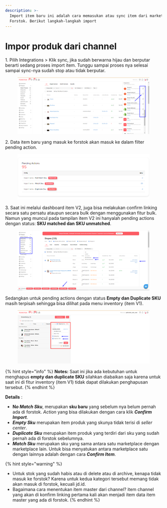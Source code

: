 ```yaml
---
description: >-
  Import item baru ini adalah cara memasukan atau sync item dari marketplace ke
  Forstok. Berikut langkah-langkah import
---
```


# Impor produk dari channel

1\. Pilih Integrations > Klik sync, jika sudah berwarna hijau dan berputar berarti sedang proses import item.  Tunggu sampai proses nya selesai sampai sync-nya sudah stop atau tidak berputar.

<figure><img src="../../.gitbook/assets/Screenshot_52.png" alt=""><figcaption></figcaption></figure>

2\. Data item baru yang masuk ke forstok akan masuk ke dalam filter pending action.&#x20;

<figure><img src="../../.gitbook/assets/pending actions.png" alt=""><figcaption></figcaption></figure>

3\. Saat ini melalui dashboard item V2, juga bisa melakukan confirm linking secara satu persatu ataupun secara bulk dengan menggunakan fitur bulk. Namun yang muncul pada tampilan item V2 ini hanyalah pending actions dengan status: **SKU matched dan SKU unmatched**.

<figure><img src="../../.gitbook/assets/Screenshot_55.png" alt=""><figcaption></figcaption></figure>

Sedangkan untuk pending actions dengan status **Empty dan Duplicate SKU** masih terpisah sehingga bisa dilihat pada menu inventory (item V1).

<figure><img src="../../.gitbook/assets/Screenshot_54.png" alt=""><figcaption></figcaption></figure>

{% hint style="info" %}
**Notes:** Saat ini jika ada kebutuhan untuk menghapus **empty dan duplicate SKU** silahkan diabaikan saja karena untuk saat ini di fitur inventory (item V1) tidak dapat dilakukan penghapusan tersebut.
{% endhint %}

**Details** :&#x20;

* **N**_**o Match Sku**_, merupakan **sku baru** yang sebelum nya belum pernah ada di forstok. _Action_ yang bisa dilakukan dengan cara klik _**Confirm Import**_.&#x20;
* _**Empty Sku**_ merupakan item produk yang skunya tidak terisi di _seller center_.
* _**Duplicate Sku**_ merupakan item produk yang terdiri dari sku yang sudah pernah ada di forstok sebelumnya.&#x20;
* _**Match Sku**_ merupakan sku yang sama antara satu marketplace dengan marketplace lain. Untuk bisa menyatukan antara marketplace satu dengan lainnya adalah dengan cara _**Confirm Item**_.

{% hint style="warning" %}
* Untuk stok yang sudah habis atau di delete atau di archive, kenapa tidak masuk ke forstok? Karena untuk kedua kategori tersebut memang tidak akan masuk di forstok, kecuali jd.id.&#x20;
* Bagaimana cara menentukan item master dari channel? item channel yang akan di konfirm linking pertama kali akan menjadi item data item master yang ada di forstok.
{% endhint %}
